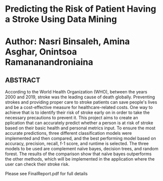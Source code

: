 # Predicting the Risk of Patient Having a Stroke Using Data Mining

# Author: Nasri Binsaleh, Amina Asghar, Onintsoa Ramananandroniaina

## ABSTRACT
According to the World Health Organization (WHO), between the years 2000 and 2019, stroke was the leading cause of death globally. Preventing strokes and providing proper care to stroke patients can save people's lives and be a cost-effective measure for healthcare-related costs. One way to achieve that is to identify their risk of stroke early on in order to take the necessary precautions to prevent it. This project aims to create an pplication that can accurately predict whether a person is at risk of stroke based on their basic health and personal metrics input. To ensure the most accurate predictions, three different classification models were implemented and then compared, and the best performing model based on accuracy, precision, recall, f-1 score, and runtime is selected. The three models to be used are complement naïve bayes, decision trees, and random forest. The results of the comparison show that naïve bayes outperforms the other methods, which will be implemented in the application where the user can check their stroke risk.

Please see FinalReport.pdf for full details
